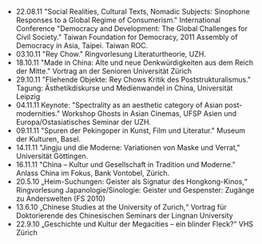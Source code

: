 - 22.08.11 "Social Realities, Cultural Texts, Nomadic Subjects: Sinophone Responses to a Global Regime of Consumerism." International Conference "Democracy and Development: The Global Challenges for Civil Society." Taiwan Foundation for Democracy, 2011 Assembly of Democracy in Asia, Taipei. Taiwan ROC.
- 03.10.11 "Rey Chow." Ringvorlesung Literaturtheorie, UZH.
- 18.10.11 "Made in China: Alte und neue Denkwürdigkeiten aus dem Reich der Mitte." Vortrag an der Senioren Universität Zürich
- 29.10.11 "Fliehende Objekte: Rey Chows Kritik des Poststrukturalismus." Tagung: Ästhetikdiskurse und Medienwandel in China, Universität Leipzig
- 04.11.11 Keynote: "Spectrality as an aesthetic category of Asian post-modernities." Workshop Ghosts in Asian Cinemas, UFSP Asien und Europa/Ostasiatisches Seminar der UZH.
- 09.11.11 "Spuren der Pekingoper in Kunst, Film und Literatur." Museum der Kulturen, Basel.
- 14.11.11 "Jingju und die Moderne: Variationen von Maske und Verrat," Universität Göttingen.
- 16.11.11 "China – Kultur und Gesellschaft in Tradition und Moderne." Anlass China im Fokus, Bank Vontobel, Zürich.
- 20.5.10 „Heim-Suchungen: Geister als Signatur des Hongkong-Kinos,“ Ringvorlesung Japanologie/Sinologie: Geister und Gespenster: Zugänge zu Anderswelten (FS 2010)
- 13.6.10 „Chinese Studies at the University of Zurich,“ Vortrag für Doktorierende des Chinesischen Seminars der Lingnan University
- 22.9.10 „Geschichte und Kultur der Megacities – ein blinder Fleck?“ VHS Zürich
